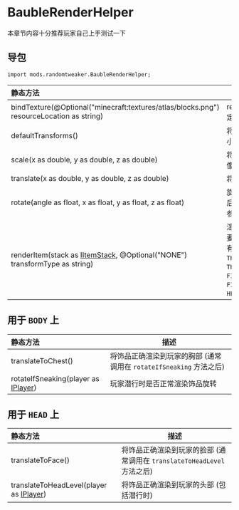 # BaubleRenderHelper

本章节内容十分推荐玩家自己上手测试一下

## 导包

```zenscript
import mods.randomtweaker.BaubleRenderHelper;
```

| 静态方法| 描述 |
|:------ | --- |
| bindTexture(@Optional("minecraft:textures/atlas/blocks.png") resourceLocation as string) | resourceLocation 为要绑定的纹理的路径 |
| defaultTransforms() | 将饰品的渲染缩小到正常大小 (任何渲染都可以用) |
| scale(x as double, y as double, z as double) | 将饰品的比例拉伸 x y z 个像素|
| translate(x as double, y as double, z as double) | 将饰品偏移 x y z 个像素 |
| rotate(angle as float, x as float, y as float, z as float) | 旋转饰品, 第一个为角度, 后面三个参数为 angle * 参数 |
| renderItem(stack as [IItemStack](https://docs.blamejared.com/1.12/en/Vanilla/Items/IItemStack/), @Optional("NONE") transformType as string) | 渲染物品 第一个参数填写要渲染的饰品 第二个参数有如下几种 `NONE`, `THIRD_PERSON_LEFT_HAND`, `THIRD_PERSON_RIGHT_HAND`, `FIRST_PERSON_LEFT_HAND`, `FIRST_PERSON_RIGHT_HAND`, `HEAD`, `GUI`, `GROUND`, `FIXED` |

## 用于 `BODY` 上

| 静态方法| 描述 |
|:------ | --- |
| translateToChest() | 将饰品正确渲染到玩家的胸部 (通常调用在 `rotateIfSneaking` 方法之后) |
| rotateIfSneaking(player as [IPlayer](https://docs.blamejared.com/1.12/en/Vanilla/Players/IPlayer/)) | 玩家潜行时是否正常渲染饰品旋转 |

## 用于 `HEAD` 上

| 静态方法| 描述 |
|:------ | --- |
| translateToFace() | 将饰品正确渲染到玩家的脸部 (通常调用在 `translateToHeadLevel` 方法之后) |
| translateToHeadLevel(player as [IPlayer](https://docs.blamejared.com/1.12/en/Vanilla/Players/IPlayer/)) | 将饰品正确渲染到玩家的头部 (包括潜行时) |
